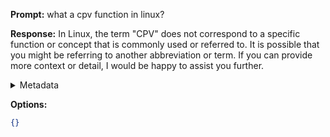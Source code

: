 **Prompt:**
what a cpv function in linux?

**Response:**
In Linux, the term "CPV" does not correspond to a specific function or concept that is commonly used or referred to. It is possible that you might be referring to another abbreviation or term. If you can provide more context or detail, I would be happy to assist you further.

<details><summary>Metadata</summary>

- Duration: 1989 ms
- Datetime: 2023-10-09T12:36:09.754061
- Model: gpt-3.5-turbo-0613

</details>

**Options:**
```json
{}
```


